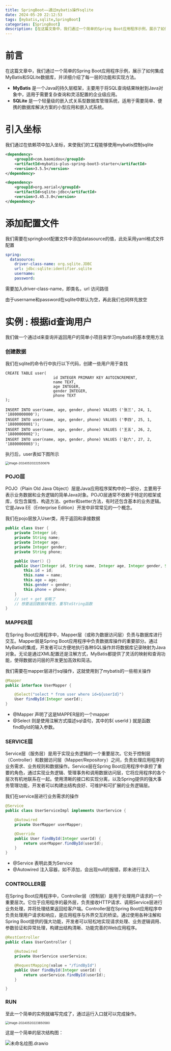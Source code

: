 ```yaml
---
title: SpringBoot——通过mybatis操作sqlite
date: 2024-05-20 22:12:53
tags: [mybatis,sqlite,SpringBoot]
categories: [SpringBoot]
description: [在这篇文章中，我们通过一个简单的Spring Boot应用程序示例，展示了如何集成MyBatis和SQLite数据库，并详细介绍了每一层的功能和实现方法。]
---
```


#  前言

在这篇文章中，我们通过一个简单的Spring Boot应用程序示例，展示了如何集成MyBatis和SQLite数据库，并详细介绍了每一层的功能和实现方法。

- **MyBatis** 是一个Java的持久层框架，主要用于将SQL查询结果映射到Java对象中，适用于需要复杂查询和灵活配置的企业级应用。
- **SQLite** 是一个轻量级的嵌入式关系型数据库管理系统，适用于需要简单、便携的数据库解决方案的小型应用和嵌入式系统。

# 引入坐标

我们通过在依赖项中加入坐标，来使我们的工程能够使用mybatis控制sqlite

```xml
<dependency>
    <groupId>com.baomidou</groupId>
    <artifactId>mybatis-plus-spring-boot3-starter</artifactId>
    <version>3.5.5</version>
</dependency>

<dependency>
    <groupId>org.xerial</groupId>
    <artifactId>sqlite-jdbc</artifactId>
    <version>3.45.3.0</version>
</dependency>
```



# 添加配置文件

我们需要在springboot配置文件中添加datasource的值，此处采用yaml格式文件配置 

```yaml
spring:
  datasource:
    driver-class-name: org.sqlite.JDBC
    url: jdbc:sqlite:identifier.sqlite
    username:
    password:
```

需要加入driver-class-name，即类名，url 访问路径

由于username和password在sqlite中默认为空，再此我们也同样先放空

# 实例 : 根据id查询用户

我们做一个通过id来查询并返回用户的简单小项目来学习mybatis的基本使用方法

### 创建数据

我们在sqlite的命令行中执行以下代码，创建一些用户用于查找

```sqlite
CREATE TABLE user(
                     id INTEGER PRIMARY KEY AUTOINCREMENT,
                     name TEXT,
                     age INTEGER,
                     gender INTEGER,
                     phone TEXT
);

INSERT INTO user(name, age, gender, phone) VALUES ('张三', 24, 1, '18800000000');
INSERT INTO user(name, age, gender, phone) VALUES ('李四', 25, 1, '18800000001');
INSERT INTO user(name, age, gender, phone) VALUES ('王五', 26, 2, '18800000002');
INSERT INTO user(name, age, gender, phone) VALUES ('赵六', 27, 2, '18800000003');
```

执行后，user表如下图所示

<img src="2024-05-20-1/image-20240520222530676.png" alt="image-20240520222530676" style="zoom:67%;" />

### POJO层

POJO（Plain Old Java Object）层是Java应用程序架构中的一部分，主要用于表示业务数据和业务逻辑的简单Java对象。POJO层通常不依赖于特定的框架或库，仅包含属性、构造方法、getter和setter方法，有时还包含基本的业务逻辑。它是Java EE（Enterprise Edition）开发中非常常见的一个概念。

我们在pojo层放入User类，用于返回和承接数据

```java
public class User {
    private Integer id;
    private String name;
    private Integer age;
    private Integer gender;
    private String phone;

    public User() {}
    public User(Integer id, String name, Integer age, Integer gender, String phone){
        this.id = id;
        this.name = name;
        this.age = age;
        this.gender = gender;
        this.phone = phone;
    }
    // set + get 省略了
    // 想要返回数据好看些，重写toString函数
}
```



### MAPPER层

在Spring Boot应用程序中，Mapper层（或称为数据访问层）负责与数据库进行交互。Mapper层是Spring Boot应用程序中负责数据库操作的重要部分。通过MyBatis的集成，开发者可以方便地执行各种SQL操作并将数据库记录映射为Java对象。无论是通过XML配置还是注解方式，MyBatis都提供了灵活的映射和查询功能，使得数据访问层的开发更加高效和简洁。

我们需要在mapper层进行sql操作，这就使用到了mybatis的一些相关操作

```java
@Mapper
public interface UserMapper {

    @Select("select * from user where id=${userId}")
    User findById(Integer userId);
}
```

- @Mapper  声明了这是MAPPER层的一个mapper
- @Select  则是使用注解方式描述sql语句，其中的${ userId } 就是函数findById的输入参数。  



### SERVICE层

Service层（服务层）是用于实现业务逻辑的一个重要层次。它处于控制层（Controller）和数据访问层（Mapper/Repository）之间，负责处理应用程序的业务需求、业务规则和数据操作。Service层在Spring Boot应用程序中承担了重要的角色，通过实现业务逻辑、管理事务和调用数据访问层，它将应用程序的各个层次有机地联系在一起。使用清晰的接口和实现分离，以及Spring提供的强大事务管理功能，开发者可以构建出结构良好、可维护和可扩展的业务逻辑层。

我们在service层进行业务需求的操作

```java
@Service
public class UserServiceImpl implements UserService {

    @Autowired
    private UserMapper userMapper;

    @Override
    public User findById(Integer userId) {
        return userMapper.findById(userId);
    }
}
```

- @Service  表明此类为Service
- @Autowired  注入容器，如不添加，会出现null的报错，即未进行注入



### CONTROLLER层

在Spring Boot应用程序中，Controller层（控制层）是用于处理用户请求的一个重要层次。它位于应用程序的最外层，负责接收HTTP请求、调用Service层进行业务处理，并将处理结果返回给客户端。Controller层在Spring Boot应用程序中负责处理用户请求和响应，是应用程序与外界交互的桥梁。通过使用各种注解和Spring Boot提供的强大功能，开发者可以轻松地实现请求处理、业务逻辑调用、参数验证和异常处理，构建出结构清晰、功能完善的Web应用程序。

```java
@RestController
public class UserController {

    @Autowired
    private UserService userService;

    @RequestMapping(value = "/findById")
    public User findById(Integer userId) {
        return userService.findById(userId);
    }

}
```

### RUN

至此一个简单的实例就编写完成了，通过运行入口就可以完成操作。

<img src="2024-05-20-1/image-20240520223850580.png" alt="image-20240520223850580" style="zoom:67%;" />

这是一个简单的层次结构图：

![未命名绘图.drawio](2024-05-20-1/未命名绘图.drawio.png)
